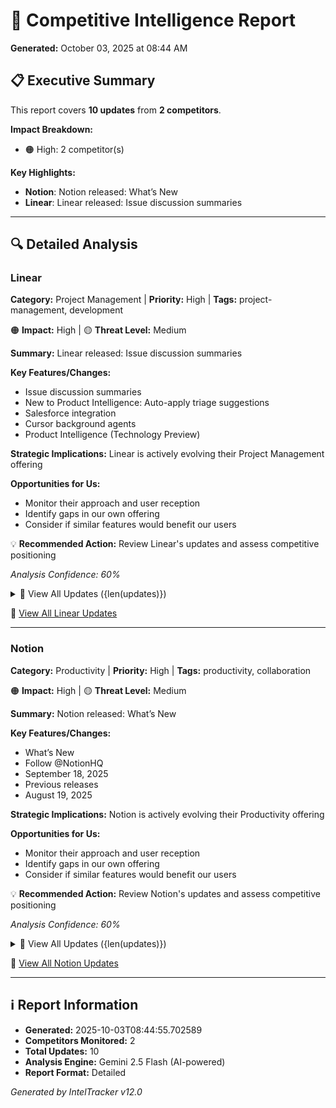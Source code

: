 # 🎯 Competitive Intelligence Report

**Generated:** October 03, 2025 at 08:44 AM

## 📋 Executive Summary

This report covers **10 updates** from **2 competitors**.

**Impact Breakdown:**
- 🟠 High: 2 competitor(s)

**Key Highlights:**
- **Notion**: Notion released: What’s New
- **Linear**: Linear released: Issue discussion summaries

---

## 🔍 Detailed Analysis

### Linear

**Category:** Project Management | **Priority:** High | **Tags:** project-management, development

🟠 **Impact:** High | 🟡 **Threat Level:** Medium

**Summary:** Linear released: Issue discussion summaries

**Key Features/Changes:**
- Issue discussion summaries
- New to Product Intelligence: Auto-apply triage suggestions
- Salesforce integration
- Cursor background agents
- Product Intelligence (Technology Preview)

**Strategic Implications:** Linear is actively evolving their Project Management offering

**Opportunities for Us:**
- Monitor their approach and user reception
- Identify gaps in our own offering
- Consider if similar features would benefit our users

💡 **Recommended Action:** Review Linear's updates and assess competitive positioning

*Analysis Confidence: 60%*

<details>
<summary>📄 View All Updates ({len(updates)})</summary>

#### Update 1: Issue discussion summaries

*PT0S* | *Source: WEBSITE*

Discussion summaries now appear on issues with substantial activity. Read these summaries to understand what's happened in an issue without reading every comment. Summaries capture decisions, blockers, debates and their resolutions, and key people involved. When new comments are posted, summaries automatically regenerate to reflect changes. Citations point back to specific comments that support the summary's claims. Hover over a citation to view the source material and click through to read the original comment. Issue discussion summaries are available on Business and Enterpriseplans. Learn mo...

[View Source →](https://linear.app/changelog)

#### Update 2: New to Product Intelligence: Auto-apply triage suggestions

*PT0S* | *Source: WEBSITE*

Let Product Intelligence take the first pass at triage and automatically apply suggestions to issues. Set up rules to automatically accept suggestions for individual issue properties, or only for specific values. For example, you can configure triage suggestions to always apply the suggested team and assignee but only automatically apply specific labels likebug. Properties that have been automatically applied are clearly marked in the suggestions header. Hover over them to review the reasoning or to make changes. By letting Product Intelligence take the first pass, you can dramatically reduce ...

[View Source →](https://linear.app/changelog)

#### Update 3: Salesforce integration

*PT0S* | *Source: WEBSITE*

Linear'sSalesforce integrationconnects customer cases and account data from your CRM with product work in Linear. Escalate customer cases to the product team by creating Linear issues or linking existing ones — directly from Salesforce. Customer-facing teams can submit feature requests, share product feedback, and report bugs affecting existing customers or impacting new opportunities. Linear issue details are surfaced directly in Salesforce and updated in realtime. This lets you keep track of development progress, close the loop with customers when issues are completed, and engage prospects a...

[View Source →](https://linear.app/changelog)

#### Update 4: Cursor background agents

*PT0S* | *Source: WEBSITE*

Assign issues to Cursor and launch background agents from within Linear. You can now add Cursor as an agent in your workspace. The Cursor agent can work alongside your team to make code changes or answer questions. When an issue is delegated to Cursor, it will use the full issue context to create a plan and start working on an implementation. Engineers can fully delegate well-defined issues to Cursor without leaving Linear. Describe the task in plain language and Cursor will automatically create a branch, draft a PR, and notify you when the work is ready for review. If the code changes need fu...

[View Source →](https://linear.app/changelog)

#### Update 5: Product Intelligence (Technology Preview)

*PT0S* | *Source: WEBSITE*

Product Intelligence streamlines your product operations with AI assistance for routine, manual tasks. Today we are previewing the first of its capabilities: automating the overhead of triage intake. When activated, Product Intelligence examines all issues sent to Triage and does the tedious parts of the intake process for you. It will research past and existing issues for context, making informed suggestions on which team, projects, and assignee to route the new issue to. It also identifies related issues and likely duplicates. You can accept or dismiss the suggestions, or hover over them to ...

[View Source →](https://linear.app/changelog)

</details>

🔗 [View All Linear Updates](https://linear.app/changelog)

---

### Notion

**Category:** Productivity | **Priority:** High | **Tags:** productivity, collaboration

🟠 **Impact:** High | 🟡 **Threat Level:** Medium

**Summary:** Notion released: What’s New

**Key Features/Changes:**
- What’s New
- Follow @NotionHQ
- September 18, 2025
- Previous releases
- August 19, 2025

**Strategic Implications:** Notion is actively evolving their Productivity offering

**Opportunities for Us:**
- Monitor their approach and user reception
- Identify gaps in our own offering
- Consider if similar features would benefit our users

💡 **Recommended Action:** Review Notion's updates and assess competitive positioning

*Analysis Confidence: 60%*

<details>
<summary>📄 View All Updates ({len(updates)})</summary>

#### Update 1: What’s New

*Source: WEBSITE*

[View Source →](https://www.notion.so/releases)

#### Update 2: Follow @NotionHQ

*Source: WEBSITE*

[View Source →](https://www.notion.so/releases)

#### Update 3: September 18, 2025

*September 18, 2025* | *Source: WEBSITE*

Notion 3.0 is here! We’ve rebuilt Notion AI from the ground up as Agents. Now, anything you can do in Notion, your Agent can do for you. It’s the most advanced knowledge work agent in the world. It’s capable of over 20 minutes of multi‑step actions with a state‑of‑the‑art memory system (using Notion pages and databases). With Notion 1.0 and 2.0, we gave you the tools to do your work in one place. With 3.0, you get Agents that do the work for you, so you can reclaim time and focus on building your life’s work. So how is this different from what Notion AI already does? Think of it as a complete ...

[View Source →](https://www.notion.so/releases)

#### Update 4: Previous releases

*August 19, 2025* | *Source: WEBSITE*

Notion 2.53 It’s here: Offline mode Notion is now available in Indonesian, Thai, and Vietnamese. Notion 2.52: Everything is database Notion 2.50: Meet Notion Mail Notion 2.49: Page verification, Notion Forms with conditional logic, and more! Notion 2.48: Set up Notion in one click, Calendar updates, and more. 2.47: More automations, answers from GitHub, and easy Calendar scheduling

[View Source →](https://www.notion.so/releases)

#### Update 5: August 19, 2025

*August 19, 2025* | *Source: WEBSITE*

Notion 2.53 It’s here: Offline mode

[View Source →](https://www.notion.so/releases)

</details>

🔗 [View All Notion Updates](https://www.notion.so/releases/rss)

---

## ℹ️ Report Information

- **Generated:** 2025-10-03T08:44:55.702589
- **Competitors Monitored:** 2
- **Total Updates:** 10
- **Analysis Engine:** Gemini 2.5 Flash (AI-powered)
- **Report Format:** Detailed

*Generated by IntelTracker v12.0*
